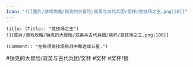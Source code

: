 ```yaml
---
Icon: "![[图片/游戏攻略/钠克的大冒险/双英与古代兵团/奖杯/竞技场之王.png|30]]"
---
```

```ad-common-silver-trophy
title: (Title:: "竞技场之王")
![[图片/游戏攻略/钠克的大冒险/双英与古代兵团/奖杯/竞技场之王.png|100]]

(Comment:: "在每项竞技场挑战中都达成五星.")
```

#钠克的大冒险/双英与古代兵团/奖杯 #奖杯 #奖杯/银

